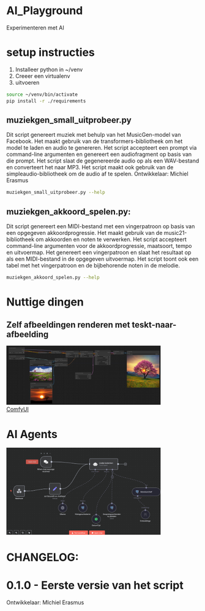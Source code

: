 # AI_Playground
Experimenteren met AI

# setup instructies
1. Installeer python in ~/venv
2. Creeer een virtualenv
3. uitvoeren
  
```bash
source ~/venv/bin/activate
pip install -r ./requirements
```

## muziekgen_small_uitprobeer.py
Dit script genereert muziek met behulp van het MusicGen-model van Facebook.
Het maakt gebruik van de transformers-bibliotheek om het model te laden en audio te genereren.
Het script accepteert een prompt via command-line argumenten en genereert een audiofragment op basis van die prompt.
Het script slaat de gegenereerde audio op als een WAV-bestand en converteert het naar MP3.
Het script maakt ook gebruik van de simpleaudio-bibliotheek om de audio af te spelen.
Ontwikkelaar: Michiel Erasmus

```bash
muziekgen_small_uitprobeer.py --help
```


## muziekgen_akkoord_spelen.py:
Dit script genereert een MIDI-bestand met een vingerpatroon op basis van een opgegeven akkoordprogressie.
 Het maakt gebruik van de music21-bibliotheek om akkoorden en noten te verwerken.
 Het script accepteert command-line argumenten voor de akkoordprogressie, maatsoort, tempo en uitvoermap.
 Het genereert een vingerpatroon en slaat het resultaat op als een MIDI-bestand in de opgegeven uitvoermap.
 Het script toont ook een tabel met het vingerpatroon en de bijbehorende noten in de melodie.


```bash
muziekgen_akkoord_spelen.py --help
```


# Nuttige dingen
## Zelf afbeeldingen renderen met teskt-naar-afbeelding
<img src="https://github.com/pappavis/AI_Playground/blob/main/COmfyUI_clip_vision_g.safetensors_sdxl_revision_zero_positive.png?raw=true" width="80%" height="80%"><br>
<a href="https://www.comfy.org">ComfyUI</a>

# AI Agents
<img src="https://github.com/pappavis/AI_Playground/blob/main/n8n_AIAgent.png?raw=true" width="80%" height="80%"><br>


# CHANGELOG: 
# 0.1.0 - Eerste versie van het script

 Ontwikkelaar: MIchiel Erasmus
 
